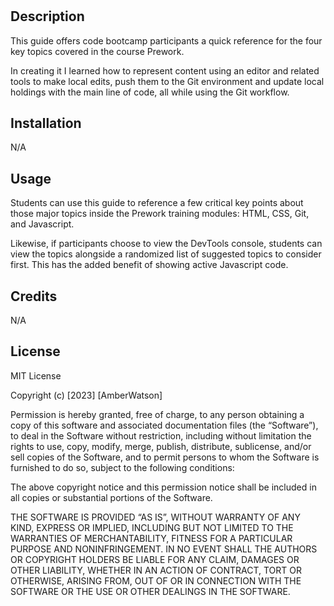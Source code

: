 # <Your-Project-Title>

## Description

This guide offers code bootcamp participants a quick reference for the four key topics covered in the course Prework.

In creating it I learned how to represent content using an editor and related tools to make local edits, push them to the Git environment and update local holdings with the main line of code, all while using the Git workflow.

## Installation

N/A

## Usage

Students can use this guide to reference a few critical key points about those major topics inside the Prework training modules: HTML, CSS, Git, and Javascript.

Likewise, if participants choose to view the DevTools console, students can view the topics alongside a randomized list of suggested topics to consider first. This has the added benefit of showing active Javascript code.

## Credits

N/A

## License

MIT License

Copyright (c) [2023] [AmberWatson]

Permission is hereby granted, free of charge, to any person obtaining a copy of this software and associated documentation files (the “Software”), to deal in the Software without restriction, including without limitation the rights to use, copy, modify, merge, publish, distribute, sublicense, and/or sell copies of the Software, and to permit persons to whom the Software is furnished to do so, subject to the following conditions:

The above copyright notice and this permission notice shall be included in all copies or substantial portions of the Software.

THE SOFTWARE IS PROVIDED “AS IS”, WITHOUT WARRANTY OF ANY KIND, EXPRESS OR IMPLIED, INCLUDING BUT NOT LIMITED TO THE WARRANTIES OF MERCHANTABILITY, FITNESS FOR A PARTICULAR PURPOSE AND NONINFRINGEMENT. IN NO EVENT SHALL THE AUTHORS OR COPYRIGHT HOLDERS BE LIABLE FOR ANY CLAIM, DAMAGES OR OTHER LIABILITY, WHETHER IN AN ACTION OF CONTRACT, TORT OR OTHERWISE, ARISING FROM, OUT OF OR IN CONNECTION WITH THE SOFTWARE OR THE USE OR OTHER DEALINGS IN THE SOFTWARE.